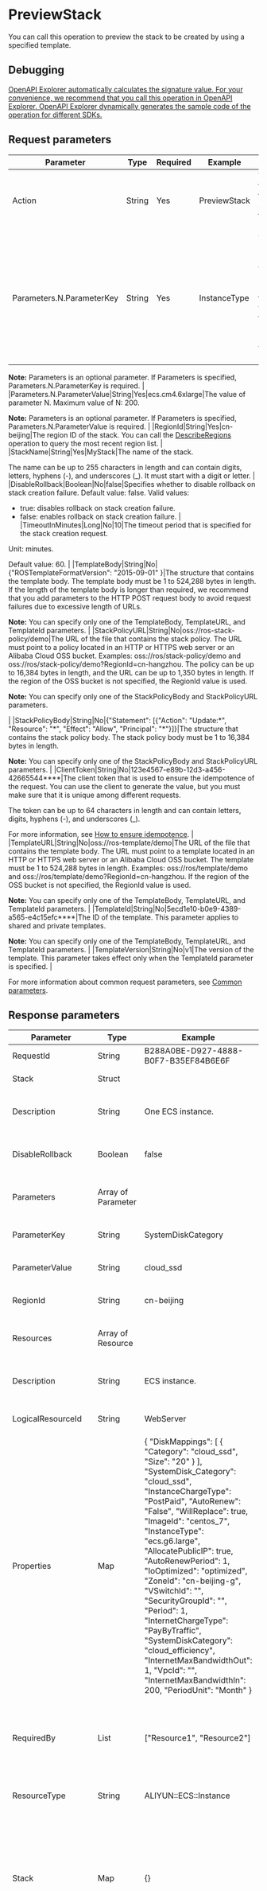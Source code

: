 # PreviewStack

You can call this operation to preview the stack to be created by using a specified template.

## Debugging

[OpenAPI Explorer automatically calculates the signature value. For your convenience, we recommend that you call this operation in OpenAPI Explorer. OpenAPI Explorer dynamically generates the sample code of the operation for different SDKs.](https://api.aliyun.com/#product=ROS&api=PreviewStack&type=RPC&version=2019-09-10)

## Request parameters

|Parameter|Type|Required|Example|Description|
|---------|----|--------|-------|-----------|
|Action|String|Yes|PreviewStack|The operation that you want to perform. Set the value to PreviewStack. |
|Parameters.N.ParameterKey|String|Yes|InstanceType|The key of parameter N. If the key and value of the parameter are not specified, the key and value in the template are used. Maximum value of N: 200.

 **Note:** Parameters is an optional parameter. If Parameters is specified, Parameters.N.ParameterKey is required. |
|Parameters.N.ParameterValue|String|Yes|ecs.cm4.6xlarge|The value of parameter N. Maximum value of N: 200.

 **Note:** Parameters is an optional parameter. If Parameters is specified, Parameters.N.ParameterValue is required. |
|RegionId|String|Yes|cn-beijing|The region ID of the stack. You can call the [DescribeRegions](~~131035~~) operation to query the most recent region list. |
|StackName|String|Yes|MyStack|The name of the stack.

 The name can be up to 255 characters in length and can contain digits, letters, hyphens \(-\), and underscores \(\_\). It must start with a digit or letter. |
|DisableRollback|Boolean|No|false|Specifies whether to disable rollback on stack creation failure. Default value: false. Valid values:

 -   true: disables rollback on stack creation failure.
-   false: enables rollback on stack creation failure. |
|TimeoutInMinutes|Long|No|10|The timeout period that is specified for the stack creation request.

 Unit: minutes.

 Default value: 60. |
|TemplateBody|String|No|\{"ROSTemplateFormatVersion": "2015-09-01" \}|The structure that contains the template body. The template body must be 1 to 524,288 bytes in length. If the length of the template body is longer than required, we recommend that you add parameters to the HTTP POST request body to avoid request failures due to excessive length of URLs.

 **Note:** You can specify only one of the TemplateBody, TemplateURL, and TemplateId parameters. |
|StackPolicyURL|String|No|oss://ros-stack-policy/demo|The URL of the file that contains the stack policy. The URL must point to a policy located in an HTTP or HTTPS web server or an Alibaba Cloud OSS bucket. Examples: oss://ros/stack-policy/demo and oss://ros/stack-policy/demo?RegionId=cn-hangzhou. The policy can be up to 16,384 bytes in length, and the URL can be up to 1,350 bytes in length. If the region of the OSS bucket is not specified, the RegionId value is used.

 **Note:** You can specify only one of the StackPolicyBody and StackPolicyURL parameters.

  |
|StackPolicyBody|String|No|\{"Statement": \[\{"Action": "Update:\*", "Resource": "\*", "Effect": "Allow", "Principal": "\*"\}\]\}|The structure that contains the stack policy body. The stack policy body must be 1 to 16,384 bytes in length.

 **Note:** You can specify only one of the StackPolicyBody and StackPolicyURL parameters. |
|ClientToken|String|No|123e4567-e89b-12d3-a456-42665544\*\*\*\*|The client token that is used to ensure the idempotence of the request. You can use the client to generate the value, but you must make sure that it is unique among different requests.

 The token can be up to 64 characters in length and can contain letters, digits, hyphens \(-\), and underscores \(\_\).

 For more information, see [How to ensure idempotence](~~134212~~). |
|TemplateURL|String|No|oss://ros-template/demo|The URL of the file that contains the template body. The URL must point to a template located in an HTTP or HTTPS web server or an Alibaba Cloud OSS bucket. The template must be 1 to 524,288 bytes in length. Examples: oss://ros/template/demo and oss://ros/template/demo?RegionId=cn-hangzhou. If the region of the OSS bucket is not specified, the RegionId value is used.

 **Note:** You can specify only one of the TemplateBody, TemplateURL, and TemplateId parameters. |
|TemplateId|String|No|5ecd1e10-b0e9-4389-a565-e4c15efc\*\*\*\*|The ID of the template. This parameter applies to shared and private templates.

 **Note:** You can specify only one of the TemplateBody, TemplateURL, and TemplateId parameters. |
|TemplateVersion|String|No|v1|The version of the template. This parameter takes effect only when the TemplateId parameter is specified. |

For more information about common request parameters, see [Common parameters](~~131957~~).

## Response parameters

|Parameter|Type|Example|Description|
|---------|----|-------|-----------|
|RequestId|String|B288A0BE-D927-4888-B0F7-B35EF84B6E6F|The ID of the request. |
|Stack|Struct| |The stack information. |
|Description|String|One ECS instance.|The description of the stack. |
|DisableRollback|Boolean|false|Indicates whether rollback is disabled. |
|Parameters|Array of Parameter| |The parameters of the stack. |
|ParameterKey|String|SystemDiskCategory|The key of the parameter. |
|ParameterValue|String|cloud\_ssd|The value of the parameter. |
|RegionId|String|cn-beijing|The region ID of the stack. |
|Resources|Array of Resource| |The list of resources in the stack. |
|Description|String|ECS instance.|The description of the resource. |
|LogicalResourceId|String|WebServer|The logical resource ID. |
|Properties|Map|\{ "DiskMappings": \[ \{ "Category": "cloud\_ssd", "Size": "20" \} \], "SystemDisk\_Category": "cloud\_ssd", "InstanceChargeType": "PostPaid", "AutoRenew": "False", "WillReplace": true, "ImageId": "centos\_7", "InstanceType": "ecs.g6.large", "AllocatePublicIP": true, "AutoRenewPeriod": 1, "IoOptimized": "optimized", "ZoneId": "cn-beijing-g", "VSwitchId": "", "SecurityGroupId": "", "Period": 1, "InternetChargeType": "PayByTraffic", "SystemDiskCategory": "cloud\_efficiency", "InternetMaxBandwidthOut": 1, "VpcId": "", "InternetMaxBandwidthIn": 200, "PeriodUnit": "Month" \}|The properties of the resource. |
|RequiredBy|List|\["Resource1", "Resource2"\]|The list of one or more resources that are dependent on the stack. |
|ResourceType|String|ALIYUN::ECS::Instance|The type of the resource. |
|Stack|Map|\{\}|The information of the nested stacks. The data structure of this parameter is the same as that of the entire responses. |
|StackName|String|MyStack|The name of the stack. |
|StackPolicyBody|Map|\{ "Statement": \[ \{ "Action": "Update:\*", "Resource": "\*", "Effect": "Allow", "Principal": "\*" \}, \{ "Action": "Update:\*", "Resource": "LogicalResourceId/apple1", "Effect": "Deny", "Principal": "\*" \} \] \}|The stack policy. |
|TemplateDescription|String|One ECS instance.|The description of the template. |
|TimeoutInMinutes|Integer|10|The timeout period.

 Unit: minutes. |

## Examples

Sample requests

```
http(s)://ros.aliyuncs.com/? Action=PreviewStack
&RegionId=cn-beijing
&Parameters.1.ParameterValue=ecs.cm4.6xlarge
&Parameters.1.ParameterKey=InstanceType
&StackName=MyStack
&TimeoutInMinutes=10
&<Common request parameters>
```

Sample success responses

`XML` format

```
<PreviewStackResponse>
		  <Stack>
			    <Description>No description</Description>
			    <DisableRollback>true</DisableRollback>
			    <Parameters>
				      <ParameterKey>UpdateVersion</ParameterKey>
				      <ParameterValue>1</ParameterValue>
			    </Parameters>
			    <RegionId>cn-beijing</RegionId>
			    <Resources>
				      <Description></Description>
				      <LogicalResourceId>WaitConditionHandle</LogicalResourceId>
				      <Properties>
					        <Count>-1</Count>
					        <Mode>Full</Mode>
					        <UpdateVersion>1</UpdateVersion>
				      </Properties>
				      <ResourceType>ALIYUN::ROS::WaitConditionHandle</ResourceType>
			    </Resources>
			    <Resources>
				      <Description></Description>
				      <LogicalResourceId>nested</LogicalResourceId>
				      <Properties>
					        <Parameters></Parameters>
					        <TemplateURL>oss://nested-stack/test/demo</TemplateURL>
					        <TimeoutMins>16</TimeoutMins>
				      </Properties>
				      <ResourceType>ALIYUN::ROS::Stack</ResourceType>
				      <Stack>
					        <Description>No description</Description>
					        <DisableRollback>true</DisableRollback>
					        <Parameters>
						          <ParameterKey>ALIYUN::AccountId</ParameterKey>
						          <ParameterValue>1666666****</ParameterValue>
					        </Parameters>
					        <Parameters>
						          <ParameterKey>ALIYUN::NoValue</ParameterKey>
						          <ParameterValue>None</ParameterValue>
					        </Parameters>
					        <Parameters>
						          <ParameterKey>ALIYUN::Region</ParameterKey>
						          <ParameterValue>cn-beijing</ParameterValue>
					        </Parameters>
					        <Parameters>
						          <ParameterKey>ALIYUN::StackId</ParameterKey>
						          <ParameterValue>None</ParameterValue>
					        </Parameters>
					        <Parameters>
						          <ParameterKey>ALIYUN::StackName</ParameterKey>
						          <ParameterValue>test-preview-stack-complex-nested</ParameterValue>
					        </Parameters>
					        <RegionId>cn-beijing</RegionId>
					        <Resources>
						          <Description></Description>
						          <LogicalResourceId>WaitConditionHandle</LogicalResourceId>
						          <Properties>
							            <Count>-1</Count>
							            <Mode>Full</Mode>
							            <UpdateVersion>1</UpdateVersion>
						          </Properties>
						          <ResourceType>ALIYUN::ROS::WaitConditionHandle</ResourceType>
					        </Resources>
					        <StackName>test-preview-stack-complex-nested</StackName>
					        <StackPolicyBody>
						          <Statement>
							            <Action>Update:*</Action>
							            <Effect>Allow</Effect>
							            <Principal>*</Principal>
							            <Resource>*</Resource>
						          </Statement>
						          <Statement>
							            <Action>Update:*</Action>
							            <Effect>Deny</Effect>
							            <Principal>*</Principal>
							            <Resource>LogicalResourceId/apple1</Resource>
						          </Statement>
					        </StackPolicyBody>
					        <TemplateDescription>No description</TemplateDescription>
					        <TimeoutInMinutes>12</TimeoutInMinutes>
				      </Stack>
			    </Resources>
			    <StackName>test-preview-stack-complex</StackName>
			    <StackPolicyBody>
				      <Statement>
					        <Action>Update:*</Action>
					        <Effect>Allow</Effect>
					        <Principal>*</Principal>
					        <Resource>*</Resource>
				      </Statement>
				      <Statement>
					        <Action>Update:*</Action>
					        <Effect>Deny</Effect>
					        <Principal>*</Principal>
					        <Resource>LogicalResourceId/apple1</Resource>
				      </Statement>
			    </StackPolicyBody>
			    <TemplateDescription>No description</TemplateDescription>
			    <TimeoutInMinutes>10</TimeoutInMinutes>
		  </Stack>
		  <RequestId>B288A0BE-D927-4888-B0F7-B35EF84B6E6F</RequestId>
</PreviewStackResponse>
```

`JSON` format

```
{
    "Stack": {
        "Description": "No description",
        "DisableRollback": true,
        "Parameters": [
            {
                "ParameterKey": "UpdateVersion",
                "ParameterValue": "1"
            }
        ],
        "RegionId": "cn-beijing",
        "Resources": [
            {
                "Description": "",
                "LogicalResourceId": "WaitConditionHandle",
                "Properties": {
                    "Count": -1,
                    "Mode": "Full",
                    "UpdateVersion": 1
                },
                "RequiredBy": [],
                "ResourceType": "ALIYUN::ROS::WaitConditionHandle"
            },
            {
                "Description": "",
                "LogicalResourceId": "nested",
                "Properties": {
                    "Parameters": null,
                    "TemplateURL": "oss://nested-stack/test/demo",
                    "TimeoutMins": 16
                },
                "RequiredBy": [],
                "ResourceType": "ALIYUN::ROS::Stack",
                "Stack": {
                    "Description": "No description",
                    "DisableRollback": true,
                    "Parameters": [
                        {
                            "ParameterKey": "ALIYUN::AccountId",
                            "ParameterValue": "1666666****"
                        },
                        {
                            "ParameterKey": "ALIYUN::NoValue",
                            "ParameterValue": "None"
                        },
                        {
                            "ParameterKey": "ALIYUN::Region",
                            "ParameterValue": "cn-beijing"
                        },
                        {
                            "ParameterKey": "ALIYUN::StackId",
                            "ParameterValue": "None"
                        },
                        {
                            "ParameterKey": "ALIYUN::StackName",
                            "ParameterValue": "test-preview-stack-complex-nested"
                        }
                    ],
                    "RegionId": "cn-beijing",
                    "Resources": [
                        {
                            "Description": "",
                            "LogicalResourceId": "WaitConditionHandle",
                            "Properties": {
                                "Count": -1,
                                "Mode": "Full",
                                "UpdateVersion": 1
                            },
                            "RequiredBy": [],
                            "ResourceType": "ALIYUN::ROS::WaitConditionHandle"
                        }
                    ],
                    "StackName": "test-preview-stack-complex-nested",
                    "StackPolicyBody": {
                        "Statement": [
                            {
                                "Action": "Update:*",
                                "Effect": "Allow",
                                "Principal": "*",
                                "Resource": "*"
                            },
                            {
                                "Action": "Update:*",
                                "Effect": "Deny",
                                "Principal": "*",
                                "Resource": "LogicalResourceId/apple1"
                            }
                        ]
                    },
                    "TemplateDescription": "No description",
                    "TimeoutInMinutes": 12
                }
            }
        ],
        "StackName": "test-preview-stack-complex",
        "StackPolicyBody": {
            "Statement": [
                {
                    "Action": "Update:*",
                    "Effect": "Allow",
                    "Principal": "*",
                    "Resource": "*"
                },
                {
                    "Action": "Update:*",
                    "Effect": "Deny",
                    "Principal": "*",
                    "Resource": "LogicalResourceId/apple1"
                }
            ]
        },
        "TemplateDescription": "No description",
        "TimeoutInMinutes": 10
    },
    "RequestId": "B288A0BE-D927-4888-B0F7-B35EF84B6E6F"    
}
```

## Error codes

For a list of error codes, visit the [API Error Center](https://error-center.alibabacloud.com/status/product/ROS).

For more information about errors common to all operations, see [Common error codes](~~131033~~).

|HttpCode

|Error code

|Error message

|Description |
|----------|------------|---------------|-------------|
|400

|CircularDependency

|Circular Dependency Found: \{reason\}.

|The error message returned because the template contains a circular dependency. reason indicates the specific reason. |
|400

|InvalidSchema

|\{reason\}.

|The error message returned because the specified template format is invalid. reason indicates the specific reason. |
|400

|InvalidTemplateAttribute

|The Referenced Attribute \(\{resource\} \{name\}\) is incorrect.

|The error message returned because the resource attribute referenced in the template is incorrect. resource indicates the resource name, and name indicates the attribute name. |
|400

|InvalidTemplatePropertyType

|The specified value type of \(\{resource\} \{section\}\) is incorrect.

|The error message returned because the type of the specified resource section defined in the template is incorrect. resource indicates the resource name, and section indicates the section name. |
|400

|InvalidTemplateReference

|The specified reference "\{name\}" \(in \{referencer\}\) is incorrect.

|The error message returned because the template contains an invalid reference. name indicates the reference name, and referencer indicates the referencer name. |
|400

|InvalidTemplateSection

|The template section is invalid: \{section\}.

|The error message returned because the template contains an invalid section. section indicates the section name. |
|400

|InvalidTemplateVersion

|The template version is invalid: \{reason\}.

|The error message returned because the template version is incorrect. reason indicates the specific reason. |
|400

|StackValidationFailed

|\{reason\}.

|The error message returned because the stack validation failed. reason indicates the specific reason. |
|400

|UnknownUserParameter

|The Parameter \(\{name\}\) was not defined in template.

|The error message returned because the specified parameter is not defined in the template. name indicates the parameter key. |
|400

|UserParameterMissing

|The Parameter \{name\} was not provided.

|The error message returned because no value is passed into the specified parameter defined in the template. name indicates the parameter key. |
|409

|StackExists

|The Stack \(\{name\}\) already exists.

|The error message returned because a stack with the same name already exists. name indicates the stack name. |
|404

|TemplateNotFound

|The Tempalte \(\{ ID \}\) could not be found.

|The error message returned because the specified template does not exist. ID indicates the template ID. |
|404

|TemplateNotFound

|The Template \{ ID \} with version \{ version \} could not be found.

|The error message returned because the specified template or version does not exist. ID indicates the template ID, and version indicates the template version. |

